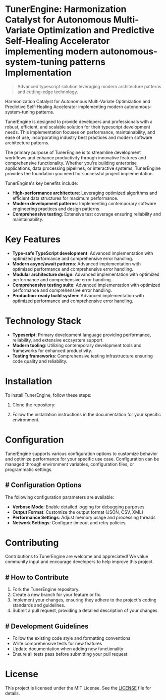 <!-- fallback_TunerEngine_20250804212609_14114 -->

# TunerEngine: Harmonization Catalyst for Autonomous Multi-Variate Optimization and Predictive Self-Healing Accelerator implementing modern autonomous-system-tuning patterns Implementation
> Advanced typescript solution leveraging modern architecture patterns and cutting-edge technology.

Harmonization Catalyst for Autonomous Multi-Variate Optimization and Predictive Self-Healing Accelerator implementing modern autonomous-system-tuning patterns.

TunerEngine is designed to provide developers and professionals with a robust, efficient, and scalable solution for their typescript development needs. This implementation focuses on performance, maintainability, and ease of use, incorporating industry best practices and modern software architecture patterns.

The primary purpose of TunerEngine is to streamline development workflows and enhance productivity through innovative features and comprehensive functionality. Whether you're building enterprise applications, data processing pipelines, or interactive systems, TunerEngine provides the foundation you need for successful project implementation.

TunerEngine's key benefits include:

* **High-performance architecture**: Leveraging optimized algorithms and efficient data structures for maximum performance.
* **Modern development patterns**: Implementing contemporary software engineering practices and design patterns.
* **Comprehensive testing**: Extensive test coverage ensuring reliability and maintainability.

# Key Features

* **Type-safe TypeScript development**: Advanced implementation with optimized performance and comprehensive error handling.
* **Modern async/await patterns**: Advanced implementation with optimized performance and comprehensive error handling.
* **Modular architecture design**: Advanced implementation with optimized performance and comprehensive error handling.
* **Comprehensive testing suite**: Advanced implementation with optimized performance and comprehensive error handling.
* **Production-ready build system**: Advanced implementation with optimized performance and comprehensive error handling.

# Technology Stack

* **Typescript**: Primary development language providing performance, reliability, and extensive ecosystem support.
* **Modern tooling**: Utilizing contemporary development tools and frameworks for enhanced productivity.
* **Testing frameworks**: Comprehensive testing infrastructure ensuring code quality and reliability.

# Installation

To install TunerEngine, follow these steps:

1. Clone the repository:


2. Follow the installation instructions in the documentation for your specific environment.

# Configuration

TunerEngine supports various configuration options to customize behavior and optimize performance for your specific use case. Configuration can be managed through environment variables, configuration files, or programmatic settings.

## # Configuration Options

The following configuration parameters are available:

* **Verbose Mode**: Enable detailed logging for debugging purposes
* **Output Format**: Customize the output format (JSON, CSV, XML)
* **Performance Settings**: Adjust memory usage and processing threads
* **Network Settings**: Configure timeout and retry policies

# Contributing

Contributions to TunerEngine are welcome and appreciated! We value community input and encourage developers to help improve this project.

## # How to Contribute

1. Fork the TunerEngine repository.
2. Create a new branch for your feature or fix.
3. Implement your changes, ensuring they adhere to the project's coding standards and guidelines.
4. Submit a pull request, providing a detailed description of your changes.

## # Development Guidelines

* Follow the existing code style and formatting conventions
* Write comprehensive tests for new features
* Update documentation when adding new functionality
* Ensure all tests pass before submitting your pull request

# License

This project is licensed under the MIT License. See the [LICENSE](https://github.com/coralnws/TunerEngine/blob/main/LICENSE) file for details.

